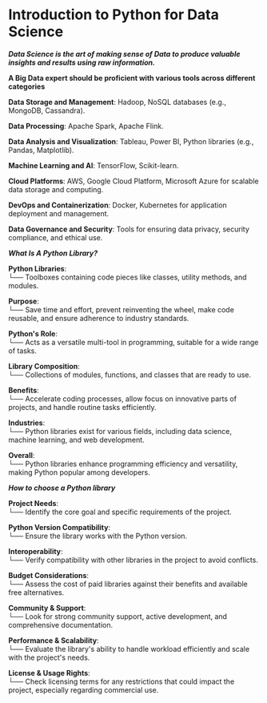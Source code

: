 # Introduction to Python for Data Science

***Data Science is the art of making sense of Data to produce valuable insights and results using raw information.***

**A Big Data expert should be proficient with various tools across different categories**

**Data Storage and Management**: Hadoop, NoSQL databases (e.g., MongoDB, Cassandra).

**Data Processing**: Apache Spark, Apache Flink.

**Data Analysis and Visualization**: Tableau, Power BI, Python libraries (e.g., Pandas, Matplotlib).

**Machine Learning and AI**: TensorFlow, Scikit-learn.

**Cloud Platforms**: AWS, Google Cloud Platform, Microsoft Azure for scalable data storage and computing.

**DevOps and Containerization**: Docker, Kubernetes for application deployment and management.

**Data Governance and Security**: Tools for ensuring data privacy, security compliance, and ethical use.

***What Is A Python Library?***

**Python Libraries**:   
    └── Toolboxes containing code pieces like classes, utility methods, and modules.

**Purpose**:    
    └── Save time and effort, prevent reinventing the wheel, make code reusable, and ensure adherence to industry standards.

**Python's Role**:  
    └── Acts as a versatile multi-tool in programming, suitable for a wide range of tasks.

**Library Composition**:     
    └── Collections of modules, functions, and classes that are ready to use.

**Benefits**:   
    └── Accelerate coding processes, allow focus on innovative parts of projects, and handle routine tasks efficiently.

**Industries**:      
    └── Python libraries exist for various fields, including data science, machine learning, and web development.

**Overall**:    
    └── Python libraries enhance programming efficiency and versatility, making Python popular among developers.


***How to choose a Python library***

**Project Needs**:  
    └── Identify the core goal and specific requirements of the project.

**Python Version Compatibility**:    
    └── Ensure the library works with the Python version.

**Interoperability**:   
    └── Verify compatibility with other libraries in the project to avoid conflicts.

**Budget Considerations**:  
    └── Assess the cost of paid libraries against their benefits and available free alternatives.

**Community & Support**:     
    └── Look for strong community support, active development, and comprehensive documentation.

**Performance & Scalability**:  
    └── Evaluate the library's ability to handle workload efficiently and scale with the project's needs.

**License & Usage Rights**:     
    └── Check licensing terms for any restrictions that could impact the project, especially regarding commercial use.

